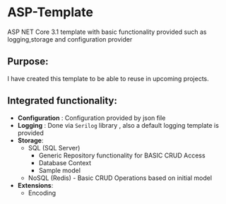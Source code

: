 # ASP-Template
ASP NET Core 3.1 template with basic functionality provided such as logging,storage and configuration provider

## Purpose:
I have created this template to be able to reuse in upcoming projects.

## Integrated functionality:
  - **Configuration** : Configuration provided by json file
  - **Logging** : Done via `Serilog` library , also a default logging template is provided
  - **Storage**:
     - SQL (SQL Server)
         - Generic Repository functionality for BASIC CRUD Access 
         - Database Context 
         - Sample model
     - NoSQL (Redis)
           - Basic CRUD Operations based on initial model
  - **Extensions**:
     - Encoding
        
